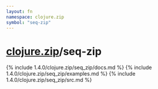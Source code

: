 ```yaml
---
layout: fn
namespace: clojure.zip
symbol: "seq-zip"
---
```


# [clojure.zip](../)/seq-zip

{% include 1.4.0/clojure.zip/seq_zip/docs.md %}
{% include 1.4.0/clojure.zip/seq_zip/examples.md %}
{% include 1.4.0/clojure.zip/seq_zip/src.md %}

